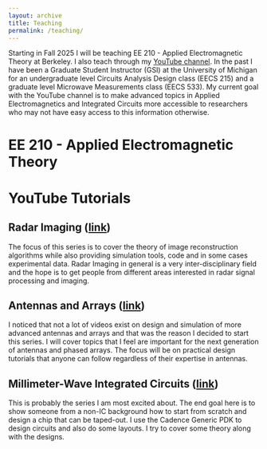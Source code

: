 ```yaml
---
layout: archive
title: Teaching
permalink: /teaching/
---
```


Starting in Fall 2025 I will be teaching EE 210 - Applied Electromagnetic Theory at Berkeley. I also teach through my [YouTube channel](https://www.youtube.com/@adityavarmamuppala437). In the past I have been a Graduate Student Instructor (GSI) at the University of Michigan for an undergraduate level Circuits Analysis Design class (EECS 215) and a graduate level Microwave Measurements class (EECS 533). My current goal with the YouTube channel is to make advanced topics in Applied Electromagnetics and Integrated Circuits more accessible to researchers who may not have easy access to this information otherwise. 

# EE 210 - Applied Electromagnetic Theory




# YouTube Tutorials

## Radar Imaging ([link](https://www.youtube.com/watch?v=3CRFXfRZxZ8&list=PL9Trid0A4Da1BWEiZc-_coDZmFxgSagKL&pp=iAQB))

The focus of this series is to cover the theory of image reconstruction algorithms while also providing simulation tools, code and in some cases experimental data. Radar Imaging in general is a very inter-disciplinary field and the hope is to get people from different areas interested in radar signal processing and imaging.

## Antennas and Arrays ([link](https://www.youtube.com/watch?v=bVfZkiY_1NM&list=PL9Trid0A4Da0TmzV_vpToGlJOALid2dKj&pp=iAQB))

I noticed that not a lot of videos exist on design and simulation of more advanced antennas and arrays and that was the reason I decided to start this series. I will cover topics that I feel are important for the next generation of antennas and phased arrays. The focus will be on practical design tutorials that anyone can follow regardless of their expertise in antennas.

## Millimeter-Wave Integrated Circuits ([link](https://www.youtube.com/watch?v=X9LaoKDRmzA&list=PL9Trid0A4Da1lh5hRCjpYMCDADtVXA9qU&pp=iAQB))

This is probably the series I am most excited about. The end goal here is to show someone from a non-IC background how to start from scratch and design a chip that can be taped-out. I use the Cadence Generic PDK to design circuits and also do some layouts. I try to cover some theory along with the designs.
